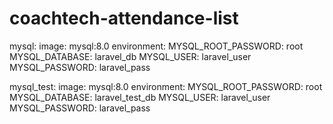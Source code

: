 # coachtech-attendance-list




  mysql:
    image: mysql:8.0
    environment:
      MYSQL_ROOT_PASSWORD: root
      MYSQL_DATABASE: laravel_db
      MYSQL_USER: laravel_user
      MYSQL_PASSWORD: laravel_pass


  mysql_test:
    image: mysql:8.0
    environment:
      MYSQL_ROOT_PASSWORD: root
      MYSQL_DATABASE: laravel_test_db
      MYSQL_USER: laravel_user
      MYSQL_PASSWORD: laravel_pass

